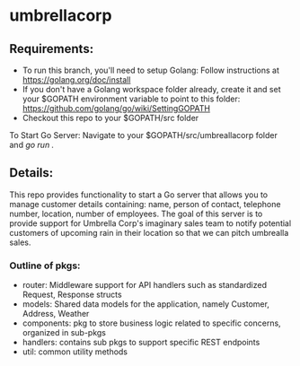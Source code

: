 # umbrellacorp

## Requirements:
* To run this branch, you'll need to setup Golang: Follow instructions at https://golang.org/doc/install
* If you don't have a Golang workspace folder already, create it and set your $GOPATH environment variable to point to this folder: https://github.com/golang/go/wiki/SettingGOPATH
* Checkout this repo to your $GOPATH/src folder

To Start Go Server: Navigate to your $GOPATH/src/umbreallacorp folder and *go run .*

## Details:
This repo provides functionality to start a Go server that allows you to manage customer details containing: name, person of contact, telephone number, location, number of employees. The goal of this server is to provide support for Umbrella Corp's imaginary sales team to notify potential customers of upcoming rain in their location so that we can pitch umbrealla sales.

### Outline of pkgs:
* router: Middleware support for API handlers such as standardized Request, Response structs
* models: Shared data models for the application, namely Customer, Address, Weather
* components: pkg to store business logic related to specific concerns, organized in sub-pkgs
* handlers: contains sub pkgs to support specific REST endpoints
* util: common utility methods







